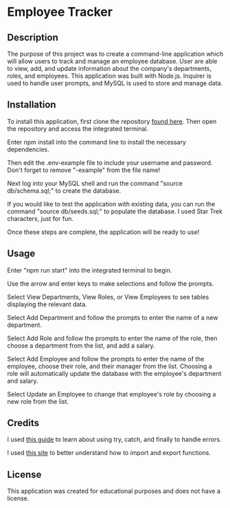 # Employee Tracker 

## Description 

The purpose of this project was to create a command-line application which will allow users to track and manage an employee database. User are able to view, add, and update information about the company's departments, roles, and employees. This application was built with Node.js. Inquirer is used to handle user prompts, and MySQL is used to store and manage data. 

## Installation 

To install this application, first clone the repository [found here](https://github.com/ajpupping/employee-tracker). Then open the repository and access the integrated terminal. 

Enter npm install into the command line to install the necessary dependencies. 

Then edit the .env-example file to include your username and password. Don't forget to remove "-example" from the file name!

Next log into your MySQL shell and run the command "source db/schema.sql;" to create the database. 

If you would like to test the application with existing data, you can run the command "source db/seeds.sql;" to populate the database. I used Star Trek characters, just for fun. 

Once these steps are complete, the application will be ready to use!

## Usage 

Enter "npm run start" into the integrated terminal to begin. 

Use the arrow and enter keys to make selections and follow the prompts. 

Select View Departments, View Roles, or View Employees to see tables displaying the relevant data. 

Select Add Department and follow the prompts to enter the name of a new department. 

Select Add Role and follow the prompts to enter the name of the role, then choose a department from the list, and add a salary. 

Select Add Employee and follow the prompts to enter the name of the employee, choose their role, and their manager from the list. Choosing a role will automatically update the database with the employee's department and salary. 

Select Update an Employee to change that employee's role by choosing a new role from the list. 


## Credits 

I used [this guide](https://developer.mozilla.org/en-US/docs/Web/JavaScript/Reference/Statements/try...catch) to learn about using try, catch, and finally to handle errors. 

I used [this site](https://www.stanleyulili.com/node/node-modules-import-and-use-functions-from-another-file) to better understand how to import and export functions. 

## License 

This application was created for educational purposes and does not have a license. 
